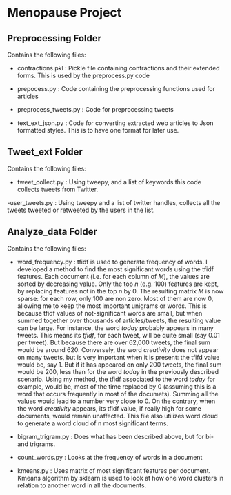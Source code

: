 # Menopause Project

## Preprocessing Folder
Contains the following files:

- contractions.pkl
: Pickle file containing contractions and their extended forms. This is used by the preprocess.py code

- prepocess.py
: Code containing the preprocessing functions used for articles

- preprocess_tweets.py
: Code for preprocessing tweets

- text_ext_json.py
: Code for converting extracted web articles to Json formatted styles. This is to have one format for later use. 

## Tweet_ext Folder
Contains the following files:

- tweet_collect.py
: Using tweepy, and a list of keywords this code collects tweets from Twitter.

-user_tweets.py
: Using tweepy and a list of twitter handles, collects all the tweets tweeted or retweeted by the users in the list. 

## Analyze_data Folder
Contains the following files:

- word_frequency.py
: tfidf is used to generate frequency of words. I developed a method to find the most significant words using the tfidf features. 
Each document (i.e.  for each column of *M*), the values are sorted by decreasing value.  Only the top *n* (e.g. 100) features are kept, by replacing features not in the top *n* by 0.  The resulting matrix *M* is now sparse: for each row, only 100 are non zero. Most of them  are now 0, allowing me to keep the most important unigrams or words. This is because tfidf values of not-significant words are small, but when summed together over thousands of articles/tweets, the resulting value can be large.
For instance, the word *today* probably appears in many tweets. This means its *tfidf*, for each tweet, will be quite small (say 0.01 per tweet). 
But because there are over 62,000 tweets, the final sum would be around 620. 
Conversely, the word *creativity* does not appear on many tweets, but is very important when it is present: the tfifd value would be, say 1. But if it has appeared on only 200 tweets, the final sum would be 200, less than for the word *today* in the previously described scenario. Using my method, the tfidf associated to the word *today* for example, would be, most of the time replaced by 0 (assuming this is a word that occurs frequently in most of the documets). Summing all the values would lead to a number very close to 0. On the contrary, when the word *creativity* appears, its tfidf value, if really high for some documents, would remain unaffected.
This file also utilizes word cloud to generate a word cloud of n most significant terms. 

- bigram_trigram.py
: Does what has been described above, but for bi- and trigrams.

- count_words.py
: Looks at the frequency of words in a document

- kmeans.py
: Uses matrix of most significant features per document. Kmeans algorithm by sklearn is used to look at how one word clusters in relation to another word in all the documents. 
